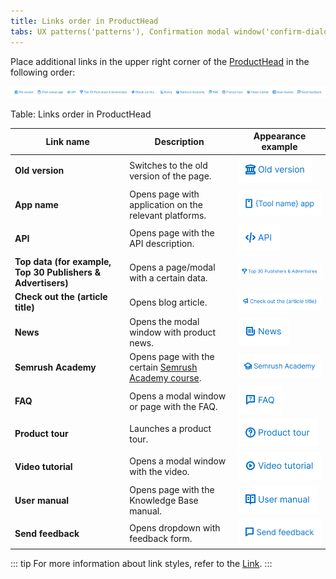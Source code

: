 ```yaml
---
title: Links order in ProductHead
tabs: UX patterns('patterns'), Confirmation modal window('confirm-dialog'), Content in modal window('modal-content'), Empty page('empty-page'), Error message('global-errors'), Export('export'), FeedbackYesNo('feedback-yes-no'), Form('form'), Informer('informer'), Links order in ProductHead('links-order'), Loading states('loading-states'), ProjectCreate('project-create'), ProjectSelect('project-select'), Success state('success-state'), Summary('summary'), Validation('validation-form'), Web-performance('web-performance')
---
```


Place additional links in the upper right corner of the [ProductHead](/components/product-head/) in the following order:

![](static/links-order.png)

Table: Links order in ProductHead

| Link name    | Description         | Appearance example                |
| ------------ | ------------------- | --------------------------------- |
| **Old version**                                             | Switches to the old version of the page.                                            | ![](static/link1.png)  |
| **App name**                                                | Opens page with application on the relevant platforms.                              | ![](static/link2.png)  |
| **API**                                                     | Opens page with the API description.                                                | ![](static/link3.png)  |
| **Top data (for example, Top 30 Publishers & Advertisers)** | Opens a page/modal with a certain data.                                             | ![](static/link4.png)  |
| **Check out the (article title)**                           | Opens blog article.                                                                 | ![](static/link5.png)  |
| **News**                                                    | Opens the modal window with product news.                                           | ![](static/link6.png)  |
| **Semrush Academy**                                         | Opens page with the certain [Semrush Academy course](https://www.semrush.com/academy/). | ![](static/link7.png)  |
| **FAQ**                                                     | Opens a modal window or page with the FAQ.                                          | ![](static/link8.png)  |
| **Product tour**                                            | Launches a product tour.                                                            | ![](static/link9.png)  |
| **Video tutorial**                                          | Opens a modal window with the video.                                                | ![](static/link10.png) |
| **User manual**                                             | Opens page with the Knowledge Base manual.                                       | ![](static/link11.png) |
| **Send feedback**                                           | Opens dropdown with feedback form.                                                  | ![](static/link12.png) |

::: tip
For more information about link styles, refer to the [Link](/components/link/).
:::
